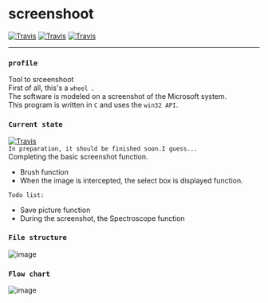 # screenshoot

[![Travis](https://img.shields.io/badge/Language-C-brightgreen.svg)]()
[![Travis](https://img.shields.io/badge/Version-0.0.0-orange.svg)]()
[![Travis](https://img.shields.io/badge/Status-Not%20completed-red.svg)]()
  
  ---
  
### `profile`
Tool to srceenshoot    
First of all, this's a `wheel `.  
The software is modeled on a screenshot of the Microsoft system.  
This program is written in `C` and uses the `win32 API`.  
  
### `Current state ` 
[![Travis](https://img.shields.io/badge/progress-70%20%25-lightgrey.svg?style=flat-square)]()  
`In preparation, it should be finished soon.I guess...  `  
Completing the basic screenshot function.  
* Brush function   
* When the image is intercepted, the select box is displayed function.  
  
`Todo list:`  
* Save picture function  
* During the screenshot, the Spectroscope function   
  
  
### `File structure`  
![image](https://github.com/Joezeo/screenshoot/blob/master/res/FileStructure.PNG)  
  
  
### `Flow chart`
![image](https://github.com/Joezeo/screenshoot/blob/master/res/ScreenShot%E5%9F%BA%E6%9C%AC%E6%B5%81%E7%A8%8B.svg)
